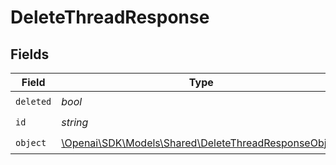 # DeleteThreadResponse


## Fields

| Field                                                                                                     | Type                                                                                                      | Required                                                                                                  | Description                                                                                               |
| --------------------------------------------------------------------------------------------------------- | --------------------------------------------------------------------------------------------------------- | --------------------------------------------------------------------------------------------------------- | --------------------------------------------------------------------------------------------------------- |
| `deleted`                                                                                                 | *bool*                                                                                                    | :heavy_check_mark:                                                                                        | N/A                                                                                                       |
| `id`                                                                                                      | *string*                                                                                                  | :heavy_check_mark:                                                                                        | N/A                                                                                                       |
| `object`                                                                                                  | [\Openai\SDK\Models\Shared\DeleteThreadResponseObject](../../Models/Shared/DeleteThreadResponseObject.md) | :heavy_check_mark:                                                                                        | N/A                                                                                                       |